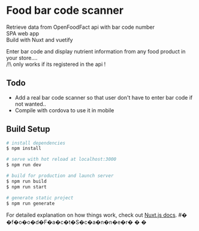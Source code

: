 # Food bar code scanner

Retrieve data from OpenFoodFact api with bar code number   
SPA web app   
Build with Nuxt and vuetify   

Enter bar code and display nutrient information from any food product in your store....    
/!\ only works if its registered in the api !  

## Todo  

- Add a real bar code scanner so that user don't have to enter bar code if not wanted..  
- Compile with cordova to use it in mobile   

## Build Setup

```bash
# install dependencies
$ npm install

# serve with hot reload at localhost:3000
$ npm run dev

# build for production and launch server
$ npm run build
$ npm run start

# generate static project
$ npm run generate
```

For detailed explanation on how things work, check out [Nuxt.js docs](https://nuxtjs.org).
#� �f�o�o�d�F�a�c�t�S�c�a�n�n�e�r�
�
�
